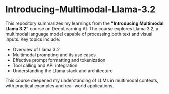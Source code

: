 # Introducing-Multimodal-Llama-3.2

This repository summarizes my learnings from the **"Introducing Multimodal Llama 3.2"** course on DeepLearning.AI. The course explores Llama 3.2, a multimodal language model capable of processing both text and visual inputs. Key topics include:

- Overview of Llama 3.2
- Multimodal prompting and its use cases
- Effective prompt formatting and tokenization
- Tool calling and API integration
- Understanding the Llama stack and architecture

This course deepened my understanding of LLMs in multimodal contexts, with practical examples and real-world applications.
